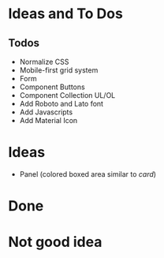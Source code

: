 # Ideas and To Dos

## Todos

* Normalize CSS
* Mobile-first grid system
* Form
* Component Buttons
* Component Collection UL/OL
* Add Roboto and Lato font
* Add Javascripts
* Add Material Icon

# Ideas

* Panel (colored boxed area similar to _card_)

# Done

# Not good idea
